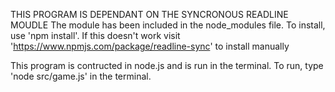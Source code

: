 THIS PROGRAM IS DEPENDANT ON THE SYNCRONOUS READLINE MOUDLE
The module has been included in the node_modules file.  To install, use 'npm install'.  If this doesn't work visit 'https://www.npmjs.com/package/readline-sync' to install manually

This program is contructed in node.js and is run in the terminal.  To run, type 'node src/game.js' in the terminal.